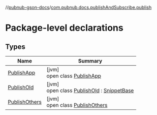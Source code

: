 //[pubnub-gson-docs](../../index.md)/[com.pubnub.docs.publishAndSubscribe.publish](index.md)

# Package-level declarations

## Types

| Name | Summary |
|---|---|
| [PublishApp](-publish-app/index.md) | [jvm]<br>open class [PublishApp](-publish-app/index.md) |
| [PublishOld](-publish-old/index.md) | [jvm]<br>open class [PublishOld](-publish-old/index.md) : [SnippetBase](../com.pubnub.docs/-snippet-base/index.md) |
| [PublishOthers](-publish-others/index.md) | [jvm]<br>open class [PublishOthers](-publish-others/index.md) |
